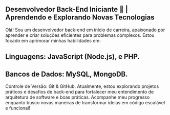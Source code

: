 ## Desenvolvedor Back-End Iniciante 🌱 | Aprendendo e Explorando Novas Tecnologias
Olá! Sou um desenvolvedor back-end em início de carreira, apaixonado por aprender e criar soluções eficientes para problemas complexos. Estou focado em aprimorar minhas habilidades em:

## Linguagens: JavaScript (Node.js), e PHP.
## Bancos de Dados: MySQL, MongoDB.
Controle de Versão: Git & GitHub.
Atualmente, estou explorando projetos práticos e desafios de back-end para fortalecer meu entendimento de arquitetura de software e boas práticas. Acompanhe meu progresso enquanto busco novas maneiras de transformar ideias em código escalável e funcional!



<!--
**T0mpero/T0mpero** is a ✨ _special_ ✨ repository because its `README.md` (this file) appears on your GitHub profile.

Here are some ideas to get you started:

- 🔭 I’m currently working on ...
- 🌱 I’m currently learning ...
- 👯 I’m looking to collaborate on ...
- 🤔 I’m looking for help with ...
- 💬 Ask me about ...
- 📫 How to reach me: ...
- 😄 Pronouns: ...
- ⚡ Fun fact: ...
-->
